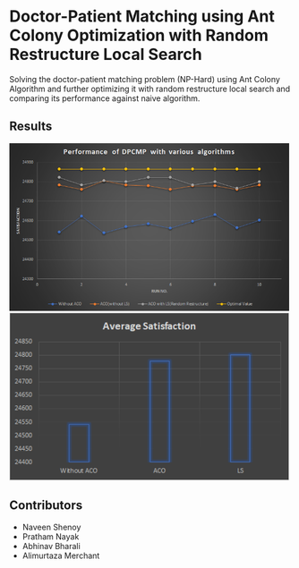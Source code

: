 # Doctor-Patient Matching using Ant Colony Optimization with Random Restructure Local Search

Solving the doctor-patient matching problem (NP-Hard) using Ant Colony Algorithm and further optimizing it with random restructure local search and comparing its performance against naive algorithm.

## Results

<img src="https://github.com/Naveen-1001/Doctor-Patient-Combined-Matching-Problem-and-its-Solving-Algorithms/blob/main/plot1.png" height="300" width="500"> 
<img src="https://github.com/Naveen-1001/Doctor-Patient-Combined-Matching-Problem-and-its-Solving-Algorithms/blob/main/plot2.png" height="300" width="500">

## Contributors 
* Naveen Shenoy
* Pratham Nayak 
* Abhinav Bharali
* Alimurtaza Merchant
